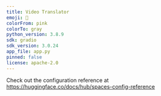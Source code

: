 ```yaml
---
title: Video Translator
emoji: 🐨
colorFrom: pink
colorTo: gray
python_version: 3.8.9
sdk: gradio
sdk_version: 3.0.24
app_file: app.py
pinned: false
license: apache-2.0
---
```


Check out the configuration reference at https://huggingface.co/docs/hub/spaces-config-reference
